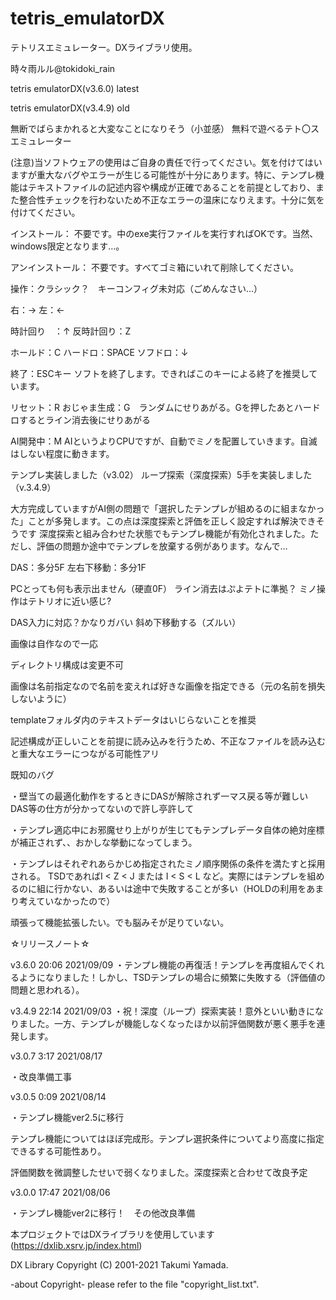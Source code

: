 # tetris_emulatorDX
テトリスエミュレーター。DXライブラリ使用。

時々雨ルル@tokidoki_rain

tetris emulatorDX(v3.6.0) latest

tetris emulatorDX(v3.4.9) old


無断でばらまかれると大変なことになりそう（小並感）
無料で遊べるテト〇スエミュレーター

(注意)当ソフトウェアの使用はご自身の責任で行ってください。気を付けてはいますが重大なバグやエラーが生じる可能性が十分にあります。特に、テンプレ機能はテキストファイルの記述内容や構成が正確であることを前提としており、また整合性チェックを行わないため不正なエラーの温床になりえます。十分に気を付けてください。

インストール： 
不要です。中のexe実行ファイルを実行すればOKです。当然、windows限定となります…。

アンインストール： 
不要です。すべてゴミ箱にいれて削除してください。


操作：クラシック？　キーコンフィグ未対応（ごめんなさい…） 

右：→ 
左：←

時計回り　：↑ 
反時計回り：Z

ホールド：C 
ハードロ：SPACE 
ソフドロ：↓

終了：ESCキー 
ソフトを終了します。できればこのキーによる終了を推奨しています。

リセット：R 
おじゃま生成：G　ランダムにせりあがる。Gを押したあとハードロするとライン消去後にせりあがる

AI開発中：M 
AIというよりCPUですが、自動でミノを配置していきます。自滅はしない程度に動きます。

テンプレ実装しました（v3.02）
ループ探索（深度探索）5手を実装しました（v.3.4.9）

大方完成していますがAI側の問題で「選択したテンプレが組めるのに組まなかった」ことが多発します。この点は深度探索と評価を正しく設定すれば解決できそうです
深度探索と組み合わせた状態でもテンプレ機能が有効化されました。ただし、評価の問題か途中でテンプレを放棄する例があります。なんで…

DAS：多分5F 
左右下移動：多分1F

PCとっても何も表示出ません（硬直0F） 
ライン消去はぷよテトに準拠？ 
ミノ操作はテトリオに近い感じ? 

DAS入力に対応？かなりガバい 
斜め下移動する（ズルい）

画像は自作なので一応

ディレクトリ構成は変更不可

画像は名前指定なので名前を変えれば好きな画像を指定できる（元の名前を損失しないように）

templateフォルダ内のテキストデータはいじらないことを推奨

記述構成が正しいことを前提に読み込みを行うため、不正なファイルを読み込むと重大なエラーにつながる可能性アリ


既知のバグ

・壁当ての最適化動作をするときにDASが解除されず一マス戻る等が難しい
DAS等の仕方が分かってないので許し亭許して

・テンプレ適応中にお邪魔せり上がりが生じてもテンプレデータ自体の絶対座標が補正されず、、おかしな挙動になってしまう。

・テンプレはそれぞれあらかじめ指定されたミノ順序関係の条件を満たすと採用される。
TSDであればI < Z < J または I < S < L など。実際にはテンプレを組めるのに組に行かない、あるいは途中で失敗することが多い（HOLDの利用をあまり考えていなかったので）

頑張って機能拡張したい。でも脳みそが足りていない。

☆リリースノート☆

v3.6.0 20:06 2021/09/09
・テンプレ機能の再復活！テンプレを再度組んでくれるようになりました！しかし、TSDテンプレの場合に頻繁に失敗する（評価値の問題と思われる）。


v3.4.9 22:14 2021/09/03
・祝！深度（ループ）探索実装！意外といい動きになりました。一方、テンプレが機能しなくなったほか以前評価関数が悪く悪手を連発します。

v3.0.7 3:17 2021/08/17

・改良準備工事

v3.0.5 0:09 2021/08/14

・テンプレ機能ver2.5に移行

テンプレ機能についてはほぼ完成形。テンプレ選択条件についてより高度に指定できるする可能性あり。

評価関数を微調整したせいで弱くなりました。深度探索と合わせて改良予定　

v3.0.0 17:47 2021/08/06

・テンプレ機能ver2に移行！　その他改良準備


本プロジェクトではDXライブラリを使用しています(https://dxlib.xsrv.jp/index.html)

DX Library Copyright (C) 2001-2021 Takumi Yamada.

-about Copyright-
please refer to the file "copyright_list.txt".

